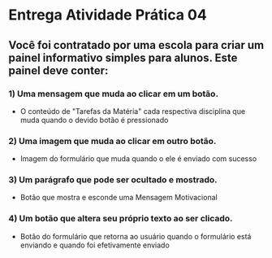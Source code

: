 # Entrega Atividade Prática 04

## Você foi contratado por uma escola para criar um painel informativo simples para alunos. Este painel deve conter:
### 1) Uma mensagem que muda ao clicar em um botão.
- O conteúdo de "Tarefas da Matéria" cada respectiva disciplina que muda quando o devido botão é pressionado
### 2) Uma imagem que muda ao clicar em outro botão.
- Imagem do formulário que muda quando o ele é enviado com sucesso
### 3) Um parágrafo que pode ser ocultado e mostrado.
- Botão que mostra e esconde uma Mensagem Motivacional
### 4) Um botão que altera seu próprio texto ao ser clicado.
- Botão do formulário que retorna ao usuário quando o formulário está enviando e quando foi efetivamente enviado